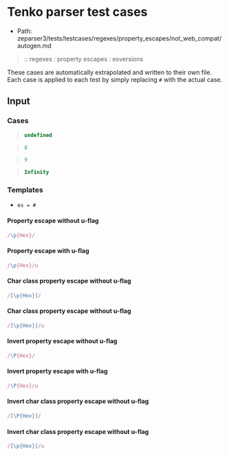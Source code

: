 # Tenko parser test cases

- Path: zeparser3/tests/testcases/regexes/property_escapes/not_web_compat/autogen.md

> :: regexes : property escapes : esversions

These cases are automatically extrapolated and written to their own file.
Each case is applied to each test by simply replacing `#` with the actual case.

## Input

### Cases

> `````js
> undefined
> `````

> `````js
> 8
> `````

> `````js
> 9
> `````

> `````js
> Infinity
> `````

### Templates

- `es = #`

#### Property escape without u-flag

`````js
/\p{Hex}/
`````

#### Property escape with u-flag

`````js
/\p{Hex}/u
`````

#### Char class property escape without u-flag

`````js
/[\p{Hex}]/
`````

#### Char class property escape without u-flag

`````js
/[\p{Hex}]/u
`````

#### Invert property escape without u-flag

`````js
/\P{Hex}/
`````

#### Invert property escape with u-flag

`````js
/\P{Hex}/u
`````

#### Invert char class property escape without u-flag

`````js
/[\P{Hex}]/
`````

#### Invert char class property escape without u-flag

`````js
/[\p{Hex}]/u
`````
